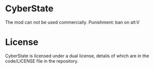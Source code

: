 # CyberState
The mod can not be used commercially. Punishment: ban on alt:V

# License
CyberState is licensed under a dual license, details of which are in the code/LICENSE file in the repository.
